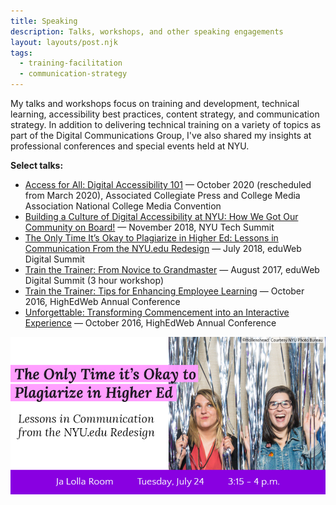 ```yaml
---
title: Speaking
description: Talks, workshops, and other speaking engagements
layout: layouts/post.njk
tags:
  - training-facilitation
  - communication-strategy
---
```


My talks and workshops focus on training and development, technical learning, accessibility best practices, content strategy, and communication strategy. In addition to delivering technical training on a variety of topics as part of the Digital Communications Group, I've also shared my insights at professional conferences and special events held at NYU.

**Select talks:**

- [Access for All: Digital Accessibility 101](https://drive.google.com/file/d/1yL_xILRq3OmID0atavuucGYs79yZc9Ye/view?usp=sharing) — October 2020 (rescheduled from March 2020), Associated Collegiate Press and College Media Association National College Media Convention
- [Building a Culture of Digital Accessibility at NYU: How We Got Our Community on Board!](https://www.nyu.edu/life/information-technology/about-nyu-it/nyu-technology-summit.html) — November 2018, NYU Tech Summit
- [The Only Time It’s Okay to Plagiarize in Higher Ed: Lessons in Communication From the NYU.edu Redesign](https://www.slideshare.net/heyjustkatie/the-only-time-its-okay-to-plagiarize-in-higher-ed-lessons-in-communication-from-the-nyuedu-redesign) — July 2018, eduWeb Digital Summit
- [Train the Trainer: From Novice to Grandmaster](https://www.slideshare.net/heyjustkatie/train-the-trainer-from-novice-to-grandmaster) — August 2017, eduWeb Digital Summit (3 hour workshop)
- [Train the Trainer: Tips for Enhancing Employee Learning](https://www.slideshare.net/heyjustkatie/train-the-trainer-tips-for-enhancing-employee-learning-presented-at-highedweb-2016) — October 2016, HighEdWeb Annual Conference
- [Unforgettable: Transforming Commencement into an Interactive Experience](https://www.slideshare.net/heyjustkatie/unforgettable-transforming-commencement-into-an-interactive-experience-poster-session-presentation-at-highedweb-2016) — October 2016, HighEdWeb Annual Conference

![eduWeb 2018 session promo](img/eduweb2018-promo.png)
